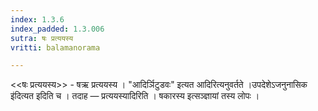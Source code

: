 ```yaml
---
index: 1.3.6
index_padded: 1.3.006
sutra: षः प्रत्ययस्य
vritti: balamanorama

---
```

<<षः प्रत्ययस्य>> - षऋ प्रत्ययस्य । "आदिर्ञिटुडवः" इत्यत आदिरित्यनुवर्तते ।उपदेशेऽजनुनासिक इ॑दित्यत इदिति च । तदाह — प्रत्ययस्यादिरिति । षकारस्य इत्सञ्ज्ञायां तस्य लोपः । 